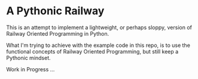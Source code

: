 # A Pythonic Railway

This is an attempt to implement a lightweight, or perhaps sloppy, version of Railway Oriented Programming in Python.

What I'm trying to achieve with the example code in this repo, is to use the functional concepts of Railway Oriented Programming,
but still keep a Pythonic mindset.

Work in Progress ...

